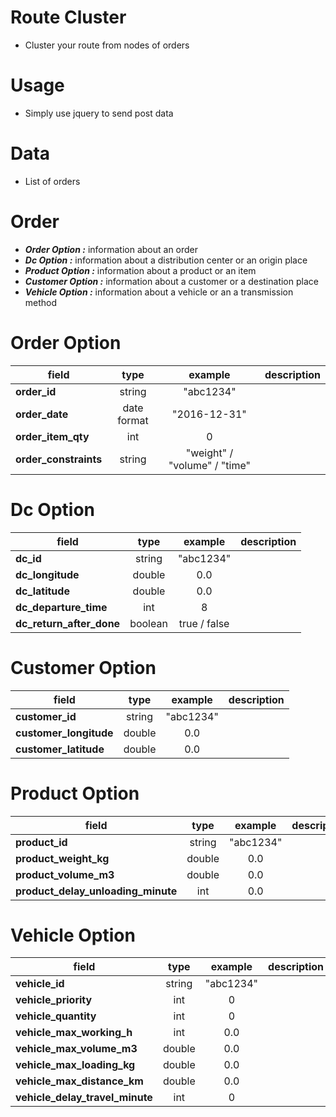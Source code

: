 # Route Cluster
* Cluster your route from nodes of orders

# Usage
* Simply use jquery to send post data

# Data
* List of orders

# Order
* **_Order Option :_** information about an order
* **_Dc Option :_**  information about a distribution center or an origin place
* **_Product Option :_** information about a product or an item
* **_Customer Option :_** information about a customer or a destination place
* **_Vehicle Option :_** information about a vehicle or an a transmission method

# Order Option
field | type | example | description
--- | :---: | :---:| ---
**order_id** | string | "abc1234" |
**order_date** | date format | "2016-12-31" | 
**order_item_qty** | int |  0 | 
**order_constraints** | string | "weight" / "volume" / "time" |

# Dc Option
field | type | example | description
--- | :---: | :---: | ---
**dc_id** | string | "abc1234" |
**dc_longitude** | double |0.0 |
**dc_latitude** | double | 0.0 |
**dc_departure_time** | int | 8 |
**dc_return_after_done** | boolean | true / false |

# Customer Option
field | type | example | description
--- | :---: | :---: | ---
**customer_id** | string | "abc1234" |
**customer_longitude** | double | 0.0 |
**customer_latitude** | double | 0.0 |

# Product Option
field | type | example | description
--- | :---: | :---: | ---
**product_id** | string | "abc1234" |
**product_weight_kg** | double | 0.0 |
**product_volume_m3** | double | 0.0 |
**product_delay_unloading_minute** | int | 0.0 |
      
# Vehicle Option
field | type | example | description
--- | :---: | :---: | ---
**vehicle_id** | string | "abc1234" |
**vehicle_priority** | int | 0 |
**vehicle_quantity** | int | 0 |
**vehicle_max_working_h** | int | 0.0 |
**vehicle_max_volume_m3** | double | 0.0 |
**vehicle_max_loading_kg** | double | 0.0 |
**vehicle_max_distance_km** | double | 0.0 |
**vehicle_delay_travel_minute** | int | 0 |
